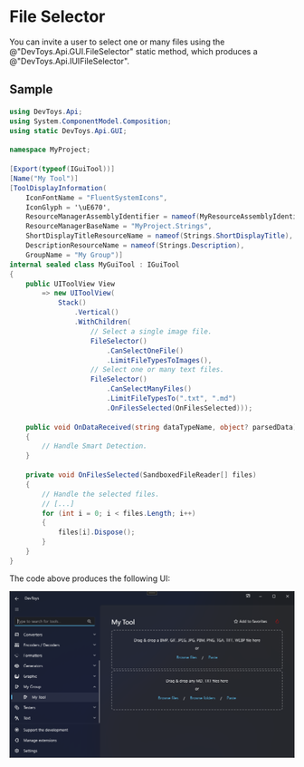 # File Selector

You can invite a user to select one or many files using the @"DevToys.Api.GUI.FileSelector" static method, which produces a @"DevToys.Api.IUIFileSelector".

## Sample

```csharp
using DevToys.Api;
using System.ComponentModel.Composition;
using static DevToys.Api.GUI;

namespace MyProject;

[Export(typeof(IGuiTool))]
[Name("My Tool")]
[ToolDisplayInformation(
    IconFontName = "FluentSystemIcons",
    IconGlyph = '\uE670',
    ResourceManagerAssemblyIdentifier = nameof(MyResourceAssemblyIdentifier),
    ResourceManagerBaseName = "MyProject.Strings",
    ShortDisplayTitleResourceName = nameof(Strings.ShortDisplayTitle),
    DescriptionResourceName = nameof(Strings.Description),
    GroupName = "My Group")]
internal sealed class MyGuiTool : IGuiTool
{
    public UIToolView View
        => new UIToolView(
            Stack()
                .Vertical()
                .WithChildren(
                    // Select a single image file.
                    FileSelector()
                        .CanSelectOneFile()
                        .LimitFileTypesToImages(),
                    // Select one or many text files.
                    FileSelector()
                        .CanSelectManyFiles()
                        .LimitFileTypesTo(".txt", ".md")
                        .OnFilesSelected(OnFilesSelected)));

    public void OnDataReceived(string dataTypeName, object? parsedData)
    {
        // Handle Smart Detection.
    }

    private void OnFilesSelected(SandboxedFileReader[] files)
    {
        // Handle the selected files.
        // [...]
        for (int i = 0; i < files.Length; i++)
        {
            files[i].Dispose();
        }
    }
}
```

The code above produces the following UI:

![DevToys - My Tool - File Selector](assets/file-selector.png)